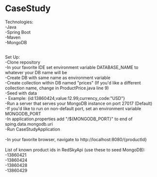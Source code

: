 # CaseStudy

Technologies: <br>
-Java <br>
-Spring Boot <br>
-Maven <br>
-MongoDB <br>
<br>

Set Up:<br>
-Clone repository <br>
-In your favorite IDE set environment variable DATABASE_NAME to whatever your DB name will be <br>
-Create DB with same name as environment variable <br>
-Create collection within DB named "prices" (If you'd like a different collection name, change in ProductPrice.java line 9) <br>
    -Seed with data <br>
      - Example: {id:13860424,value:12.99,currency_code:"USD"} <br>
-Run a server that serves your MongoDB instance on port 27017 (Default) <br>
      -If you'd like to run on non-default port, set an environment variable MONGODB_PORT <br>
      -In application.properties add "/${MONGODB_PORT}" to end of sping.data.mongodb.uri <br>
-Run CaseStudyApplication <br>
<br>
-In your favorite browser, navigate to http://localhost:8080/{productId} <br>
<br>
List of known product ids in RedSkyApi (use these to seed MongoDB): <br>
-13860421 <br>
-13860424 <br>
-13860428 <br>
-13860429 <br>
